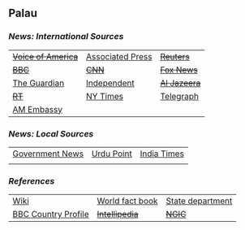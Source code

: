 ## Palau ##

### _News: International Sources_ ###
|   |   |   |
| --- | --- | --- |
| [~~Voice of America~~]() | [Associated Press](https://apnews.com/Palau) | [~~Reuters~~]() |
| [~~BBC~~]() | [~~CNN~~]() | [~~Fox News~~]() |
| [The Guardian](https://www.theguardian.com/world/palau)  | [Independent](https://www.independent.co.uk/topic/palau) | [~~Al Jazeera~~]() |
| [~~RT~~]() | [NY Times](https://www.nytimes.com/topic/destination/palau) | [Telegraph](https://www.telegraph.co.uk/news/worldnews/australiaandthepacific/palau/) |
| [AM Embassy](https://pw.usembassy.gov/news-events/) |  |  |

### _News: Local Sources_ ###
|   |   |   |
| --- | --- | --- |
| [Government News](https://www.palaugov.pw/news/) | [Urdu Point](https://www.urdupoint.com/en/latest-news/koror.html) | [India Times](https://economictimes.indiatimes.com/topic/Palau/news) |
|  |  |  |


### _References_ ###
|   |   |   |
| --- | --- | --- |
| [Wiki](https://en.wikipedia.org/wiki/Palau) | [World fact book](https://www.cia.gov/library/publications/resources/the-world-factbook/geos/ps.html) | [State department](https://www.state.gov/countries-areas/palau/) |
| [BBC Country Profile](https://www.bbc.com/news/world-middle-east-15446659) | [~~Intellipedia~~]() | [~~NGIC~~]() |
